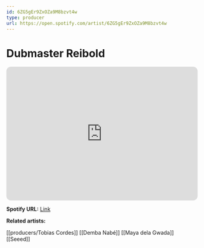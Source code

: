 ```yaml
---
id: 6ZG5gEr9ZxOZa9M8bzvt4w
type: producer
url: https://open.spotify.com/artist/6ZG5gEr9ZxOZa9M8bzvt4w
---
```

# Dubmaster Reibold

<iframe style="border-radius:12px" src="https://open.spotify.com/embed/artist/6ZG5gEr9ZxOZa9M8bzvt4w" width="100%" height="352" frameBorder="0" allowfullscreen="" allow="autoplay; clipboard-write; encrypted-media; fullscreen; picture-in-picture" loading="lazy"></iframe>

**Spotify URL:** [Link](https://open.spotify.com/artist/6ZG5gEr9ZxOZa9M8bzvt4w)

**Related artists:**

[[producers/Tobias Cordes]]
[[Demba Nabé]]
[[Maya dela Gwada]]
[[Seeed]]
